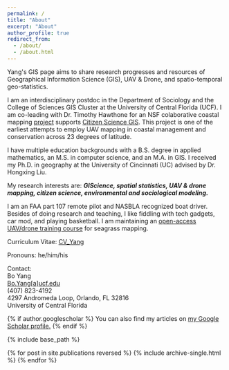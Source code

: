 ```yaml
---
permalink: /
title: "About"
excerpt: "About"
author_profile: true
redirect_from: 
  - /about/
  - /about.html
---
```

Yang's GIS page aims to share research progresses and resources of Geographical Information Science (GIS), UAV & Drone, and spatio-temporal geo-statistics. 

I am an interdisciplinary postdoc in the 
Department of Sociology
and the College of Sciences GIS Cluster at 
the University of Central Florida (UCF). I am co-leading with Dr. Timothy Hawthone for an NSF colaborative coastal mapping [project](https://www.citizensciencegis.org/nsfsmithosniandrones) supports [Citizen Science GIS](https://www.citizensciencegis.org/). This project is one of the earliest attempts to employ UAV mapping in coastal management and conservation across 23 degrees of latitude. 

I have multiple education backgrounds with a B.S. degree in applied mathematics, an M.S. in computer science, and an M.A. in GIS. I received my Ph.D. in geography at the University of Cincinnati (UC) advised by Dr. Hongxing Liu. 

My research interests are: **_GIScience, spatial statistics, UAV & drone mapping, citizen science, environmental and sociological modeling._**

I am an FAA part 107 remote pilot and NASBLA recognized boat driver. Besides of doing research and teaching, I like fiddling with tech gadgets, car mod, and playing basketball. I am maintaining an [open-access UAV/drone training course](https://gis-yang.github.io/DroneMapping/) for seagrass mapping. 

Curriculum Vitae: [CV_Yang](https://docs.google.com/document/d/1X4dQp722FGkrhZA4qp6Eu7vWaWDV-otF2zpRAI35AHI/edit?usp=sharing)

Pronouns: he/him/his

Contact:\
Bo Yang\
[Bo.Yang[a]ucf.edu](Bo.Yang@ucf.edu) \
(407) 823-4192\
4297 Andromeda Loop, Orlando, FL 32816\
University of Central Florida


{% if author.googlescholar %}
  You can also find my articles on <u><a href="{{author.googlescholar}}">my Google Scholar profile</a>.</u>
{% endif %}

{% include base_path %}

{% for post in site.publications reversed %}
  {% include archive-single.html %}
{% endfor %}

